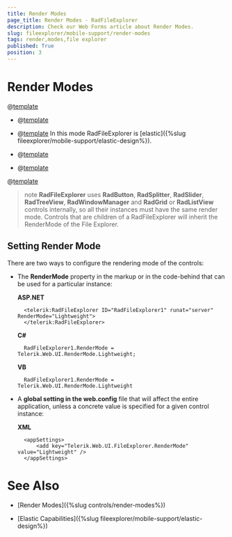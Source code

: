 ```yaml
---
title: Render Modes
page_title: Render Modes - RadFileExplorer
description: Check our Web Forms article about Render Modes.
slug: fileexplorer/mobile-support/render-modes
tags: render,modes,file explorer
published: True
position: 3
---
```


# Render Modes

@[template](/_templates/common/render-mode.md#intro-all "control: RadFileExplorer, version: Q3 2015")

* @[template](/_templates/common/render-mode.md#classic-desc)

* @[template](/_templates/common/render-mode.md#lightweight-desc) In this mode RadFileExplorer is [elastic]({%slug fileexplorer/mobile-support/elastic-design%}).

* @[template](/_templates/common/render-mode.md#mobile-desc)

* @[template](/_templates/common/render-mode.md#auto-desc)

@[template](/_templates/common/render-mode.md#do-not-mix-modes-all "control: RadFileExplorer")

>note **RadFileExplorer** uses **RadButton**, **RadSplitter**, **RadSlider**, **RadTreeView**, **RadWindowManager** and **RadGrid** or **RadListView** controls internally, so all their instances must have the same render mode. Controls that are children of a RadFileExplorer will inherit the RenderMode of the File Explorer.


## Setting Render Mode

There are two ways to configure the rendering mode of the controls:

* The **RenderMode** property in the markup or in the code-behind that can be used for a particular instance:

	__ASP.NET__

		<telerik:RadFileExplorer ID="RadFileExplorer1" runat="server" RenderMode="Lightweight">
		</telerik:RadFileExplorer>


	__C#__

		RadFileExplorer1.RenderMode = Telerik.Web.UI.RenderMode.Lightweight;

	__VB__

		RadFileExplorer1.RenderMode = Telerik.Web.UI.RenderMode.Lightweight



* A **global setting in the web.config** file that will affect the entire application, unless a concrete value is specified for a given control instance:

	__XML__

		<appSettings>
			<add key="Telerik.Web.UI.FileExplorer.RenderMode" value="Lightweight" />
		</appSettings>

	




# See Also

* [Render Modes]({%slug controls/render-modes%})

* [Elastic Capabilities]({%slug fileexplorer/mobile-support/elastic-design%})

